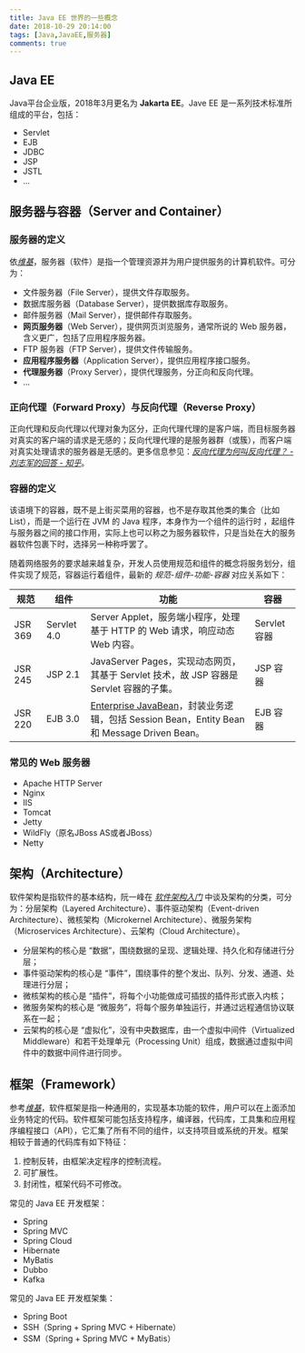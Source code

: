 ```yaml
---
title: Java EE 世界的一些概念
date: 2018-10-29 20:14:00
tags: [Java,JavaEE,服务器]
comments: true
---
```


## Java EE

Java平台企业版，2018年3月更名为 **Jakarta EE**。Jave EE 是一系列技术标准所组成的平台，包括：

- Servlet
- EJB
- JDBC
- JSP
- JSTL
- ...

## 服务器与容器（Server and Container）

### 服务器的定义

依[*维基*](https://zh.wikipedia.org/zh-cn/%E6%9C%8D%E5%8A%A1%E5%99%A8)，服务器（软件）是指一个管理资源并为用户提供服务的计算机软件。可分为：

- 文件服务器（File Server），提供文件存取服务。
- 数据库服务器（Database Server），提供数据库存取服务。
- 邮件服务器（Mail Server），提供邮件存取服务。
- **网页服务器**（Web Server），提供网页浏览服务，通常所说的 Web 服务器，含义更广，包括了应用程序服务器。
- FTP 服务器（FTP Server），提供文件传输服务。
- **应用程序服务器**（Application Server），提供应用程序接口服务。
- **代理服务器**（Proxy Server），提供代理服务，分正向和反向代理。
- ...

### 正向代理（Forward Proxy）与反向代理（Reverse Proxy）

正向代理和反向代理以代理对象为区分，正向代理代理的是客户端，而目标服务器对真实的客户端的请求是无感的；反向代理代理的是服务器群（或簇），而客户端对真实处理请求的服务器是无感的。更多信息参见：[*反向代理为何叫反向代理？ - 刘志军的回答 - 知乎*](https://www.zhihu.com/question/24723688/answer/128105528)。

### 容器的定义

该语境下的容器，既不是上街买菜用的容器，也不是存取其他类的集合（比如 List），而是一个运行在 JVM 的 Java 程序，本身作为一个组件的运行时 ，起组件与服务器之间的接口作用，实际上也可以称之为服务器软件，只是当处在大的服务器软件包裹下时，选择另一种称呼罢了。

随着网络服务的要求越来越复杂，开发人员使用规范和组件的概念将服务划分，组件实现了规范，容器运行着组件，最新的 *规范-组件-功能-容器* 对应关系如下：

| 规范    | 组件        | 功能                                                         | 容器         |
| ------- | ----------- | ------------------------------------------------------------ | ------------ |
| JSR 369 | Servlet 4.0 | Server Applet，服务端小程序，处理基于 HTTP 的 Web 请求，响应动态 Web 内容。 | Servlet 容器 |
| JSR 245 | JSP 2.1     | JavaServer Pages，实现动态网页，其基于 Servlet 技术，故 JSP 容器是 Servlet 容器的子集。 | JSP 容器     |
| JSR 220 | EJB 3.0     | [Enterprise JavaBean](https://zh.wikipedia.org/zh-cn/EJB#EJB_3.0)，封装业务逻辑，包括 Session Bean，Entity Bean 和 Message Driven Bean。 | EJB 容器     |

### 常见的 Web 服务器

- Apache HTTP Server
- Nginx
- IIS
- Tomcat
- Jetty
- WildFly（原名JBoss AS或者JBoss）
- Netty

## 架构（Architecture）

软件架构是指软件的基本结构，阮一峰在 [*软件架构入门*](http://www.ruanyifeng.com/blog/2016/09/software-architecture.html) 中谈及架构的分类，可分为：分层架构（Layered Architecture）、事件驱动架构（Event-driven Architecture）、微核架构（Microkernel Architecture）、微服务架构（Microservices Architecture）、云架构（Cloud Architecture）。

- 分层架构的核心是 “数据”，围绕数据的呈现、逻辑处理、持久化和存储进行分层；
- 事件驱动架构的核心是 “事件”，围绕事件的整个发出、队列、分发、通道、处理进行分层；
- 微核架构的核心是 “插件”，将每个小功能做成可插拔的插件形式嵌入内核；
- 微服务架构的核心是 “微服务”，将每个服务单独运行，并通过远程通信协议联系在一起；
- 云架构的核心是 “虚拟化”，没有中央数据库，由一个虚拟中间件（Virtualized Middleware）和若干处理单元（Processing Unit）组成，数据通过虚拟中间件中的数据中间件进行同步。

## 框架（Framework）

参考[*维基*](https://en.wikipedia.org/wiki/Software_framework)，软件框架是指一种通用的，实现基本功能的软件，用户可以在上面添加业务特定的代码。软件框架可能包括支持程序，编译器，代码库，工具集和应用程序编程接口（API），它汇集了所有不同的组件，以支持项目或系统的开发。框架相较于普通的代码库有如下特征：

1. 控制反转，由框架决定程序的控制流程。
2. 可扩展性。
3. 封闭性，框架代码不可修改。

常见的 Java EE 开发框架：

- Spring
- Spring MVC
- Spring Cloud
- Hibernate
- MyBatis
- Dubbo
- Kafka

常见的 Java EE 开发框架集：

- Spring Boot
- SSH（Spring + Spring MVC + Hibernate）
- SSM（Spring + Spring MVC + MyBatis）